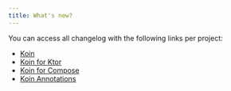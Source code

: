 ```yaml
---
title: What's new?
---
```



You can access all changelog with the following links per project: 

- [Koin](https://github.com/InsertKoinIO/koin/blob/main/CHANGELOG.md)
- [Koin for Ktor](https://github.com/InsertKoinIO/koin-ktor/blob/main/CHANGELOG.md)
- [Koin for Compose](https://github.com/InsertKoinIO/koin-compose/blob/main/CHANGELOG.md)
- [Koin Annotations](https://github.com/InsertKoinIO/koin-annotations/blob/main/CHANGELOG.md)

